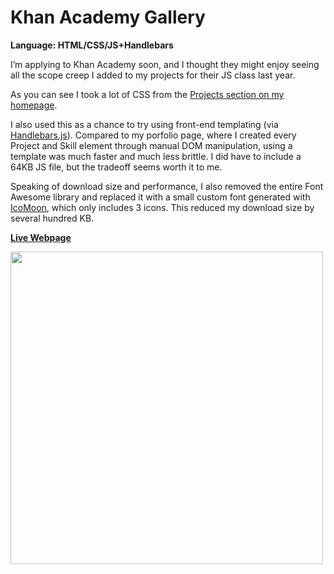 # Khan Academy Gallery
<strong>Language: HTML/CSS/JS+Handlebars</strong>

I’m applying to Khan Academy soon, and I thought they might enjoy seeing all the scope creep I added to my projects for their JS class last year. 

As you can see I took a lot of CSS from the [Projects section on my homepage](http://dargacode.com/#projects). 

I also used this as a chance to try using front-end templating (via [Handlebars.js](http://handlebarsjs.com/)). Compared to my porfolio page, where I created every Project and Skill element through manual DOM manipulation, using a template was much faster and much less brittle. I did have to include a 64KB JS file, but the tradeoff seems worth it to me. 

Speaking of download size and performance, I also removed the entire Font Awesome library and replaced it with a small custom font generated with [IcoMoon](https://icomoon.io/), which only includes 3 icons. This reduced my download size by several hundred KB. 

<a href="http://dargacode.github.io/KhanAcademy/"><b>Live Webpage</b></a>

<img src ="http://68.media.tumblr.com/002ecbf69e4417d49762002833510f8a/tumblr_inline_ohsz2nuJc11tvc5hi_1280.png" width="500">

